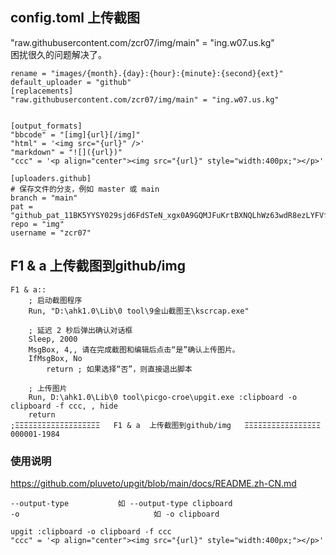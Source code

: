 ## config.toml 上传截图

"raw.githubusercontent.com/zcr07/img/main" = "ing.w07.us.kg"  
困扰很久的问题解决了。


```
rename = "images/{month}.{day}:{hour}:{minute}:{second}{ext}"
default_uploader = "github"
[replacements]
"raw.githubusercontent.com/zcr07/img/main" = "ing.w07.us.kg"


[output_formats]
"bbcode" = "[img]{url}[/img]"
"html" = '<img src="{url}" />'
"markdown" = "![]({url})"
"ccc" = '<p align="center"><img src="{url}" style="width:400px;"></p>'

[uploaders.github]
# 保存文件的分支，例如 master 或 main
branch = "main"
pat = "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"
repo = "img"
username = "zcr07"
```

## F1 & a  上传截图到github/img

```
F1 & a::
    ; 启动截图程序
    Run, "D:\ahk1.0\Lib\0 tool\9金山截图王\kscrcap.exe"
    
    ; 延迟 2 秒后弹出确认对话框
    Sleep, 2000
    MsgBox, 4,, 请在完成截图和编辑后点击“是”确认上传图片。
    IfMsgBox, No
        return ; 如果选择“否”，则直接退出脚本
    
    ; 上传图片
    Run, D:\ahk1.0\Lib\0 tool\picgo-croe\upgit.exe :clipboard -o clipboard -f ccc, , hide
    return
;ΞΞΞΞΞΞΞΞΞΞΞΞΞΞΞΞΞΞΞ   F1 & a  上传截图到github/img   ΞΞΞΞΞΞΞΞΞΞΞΞΞΞΞΞΞ  000001-1984
```

### 使用说明

https://github.com/pluveto/upgit/blob/main/docs/README.zh-CN.md

```
--output-type           如 --output-type clipboard
-o                              如 -o clipboard

upgit :clipboard -o clipboard -f ccc    
"ccc" = '<p align="center"><img src="{url}" style="width:400px;"></p>'
```


<!-- ##{"timestamp":1734083190}## -->


                         